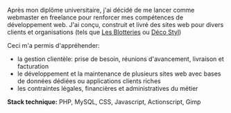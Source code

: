 Après mon diplôme universitaire, j'ai décidé de me lancer comme webmaster en freelance pour renforcer mes compétences de 
développement web. J'ai conçu, construit et livré des sites web pour divers clients et organisations (tels que [Les Blotteries](http://www.les-blotteries.com/)
ou [Déco Styl](http://www.deco-styl.com/))

Ceci m'a permis d'appréhender:
* la gestion clientèle: prise de besoin, réunions d'avancement, livraison et facturation
* le développement et la maintenance de plusieurs sites web avec bases de données dédiées ou applications clients riches
* les contraintes légales, financières et administratives du métier

**Stack technique:** PHP, MySQL, CSS, Javascript, Actionscript, Gimp